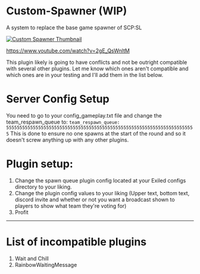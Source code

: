 # Custom-Spawner (WIP)
 A system to replace the base game spawner of SCP:SL
 
[![Custom Spawner Thumbnail](https://img.youtube.com/vi/2gE_QsWnltM/0.jpg)](https://www.youtube.com/watch?v=2gE_QsWnltM)

https://www.youtube.com/watch?v=2gE_QsWnltM

This plugin likely is going to have conflicts and not be outright compatible with several other plugins. Let me know which ones aren't compatible and which ones are in your testing and I'll add them in the list below.

# Server Config Setup
You need to go to your config_gameplay.txt file and change the team_respawn_queue to:
`team_respawn_queue: 55555555555555555555555555555555555555555555555555555555555555555555555`
This is done to ensure no one spawns at the start of the round and so it doesn't screw anything up with any other plugins.

# Plugin setup:
1. Change the spawn queue plugin config located at your Exiled configs directory to your liking.
2. Change the plugin config values to your liking (Upper text, bottom text, discord invite and whether or not you want a broadcast shown to players to show what team they're voting for)
3. Profit

-----

# List of incompatible plugins
1. Wait and Chill
2. RainbowWaitingMessage 
